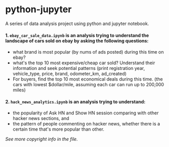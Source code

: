 # python-jupyter
A series of data analysis project using python and jupyter notebook.

####  1. `ebay_car_sale_data.ipynb` is an analysis trying to understand the landscape of cars sold on ebay by asking the following questions:

- what brand is most popular (by nums of ads posted) during this time on ebay?
- what's the top 10 most expensive/cheap car sold? Understand their information and seek potential patterns (print registration year, vehicle_type, price, brand, odometer_km, ad_created)
- For buyers, find the top 10 most economical deals during this time. (the cars with lowest $dollar/mile, assuming each car can run up to 200,000 miles)

####  2. `hack_news_analytics.ipynb` is an analysis trying to understand:
- the popularity of Ask HN and Show HN session comparing with other hacker news sections, and 
- the pattern of people commenting on hacker news, whether there is a certain time that's more popular than other.

_See more copyright info in the file._
